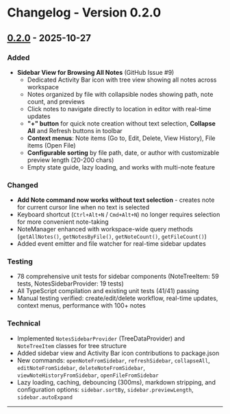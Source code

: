 # Changelog - Version 0.2.0

## [0.2.0] - 2025-10-27

### Added
- **Sidebar View for Browsing All Notes** (GitHub Issue #9)
  - Dedicated Activity Bar icon with tree view showing all notes across workspace
  - Notes organized by file with collapsible nodes showing path, note count, and previews
  - Click notes to navigate directly to location in editor with real-time updates
  - **"+" button** for quick note creation without text selection, **Collapse All** and Refresh buttons in toolbar
  - **Context menus**: Note items (Go to, Edit, Delete, View History), File items (Open File)
  - **Configurable sorting** by file path, date, or author with customizable preview length (20-200 chars)
  - Empty state guide, lazy loading, and works with multi-note feature

### Changed
- **Add Note command now works without text selection** - creates note for current cursor line when no text is selected
- Keyboard shortcut (`Ctrl+Alt+N` / `Cmd+Alt+N`) no longer requires selection for more convenient note-taking
- NoteManager enhanced with workspace-wide query methods (`getAllNotes()`, `getNotesByFile()`, `getNoteCount()`, `getFileCount()`)
- Added event emitter and file watcher for real-time sidebar updates

### Testing
- 78 comprehensive unit tests for sidebar components (NoteTreeItem: 59 tests, NotesSidebarProvider: 19 tests)
- All TypeScript compilation and existing unit tests (41/41) passing
- Manual testing verified: create/edit/delete workflow, real-time updates, context menus, performance with 100+ notes

### Technical
- Implemented `NotesSidebarProvider` (TreeDataProvider) and `NoteTreeItem` classes for tree structure
- Added sidebar view and Activity Bar icon contributions to package.json
- New commands: `openNoteFromSidebar`, `refreshSidebar`, `collapseAll`, `editNoteFromSidebar`, `deleteNoteFromSidebar`, `viewNoteHistoryFromSidebar`, `openFileFromSidebar`
- Lazy loading, caching, debouncing (300ms), markdown stripping, and configuration options: `sidebar.sortBy`, `sidebar.previewLength`, `sidebar.autoExpand`

---

[0.2.0]: https://github.com/jnahian/code-context-notes/releases/tag/v0.2.0
